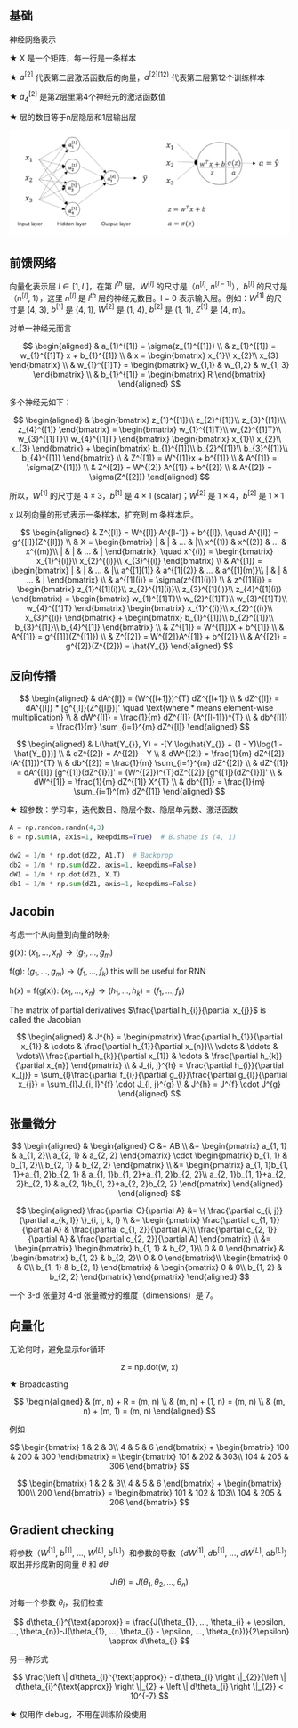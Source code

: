 ## 基础
神经网络表示

$\bigstar$ X 是一个矩阵，每一行是一条样本

$\bigstar$ $a^{[2]}$ 代表第二层激活函数后的向量，$a^{[2](12)}$ 代表第二层第12个训练样本

$\bigstar$ $a_{4}^{[2]}$ 是第2层里第4个神经元的激活函数值

$\bigstar$ 层的数目等于n层隐层和1层输出层

![](./images/mpl1.png)


## 前馈网络
向量化表示层 $l \in [1, L]$，在第 $l^{th}$ 层，$W^{[l]}$ 的尺寸是（$n^{[l]}$, $n^{[l-1]}$），$b^{[l]}$ 的尺寸是（$n^{[l]}$, 1），这里 $n^{[l]}$ 是 $l^{th}$ 层的神经元数目。l = 0 表示输入层。例如：$W^{[1]}$ 的尺寸是 (4, 3), $b^{[1]}$ 是 (4, 1), $W^{[2]}$ 是 (1, 4), $b^{[2]}$ 是 (1, 1), $Z^{[1]}$ 是 (4, m)。

对单一神经元而言

$$
\begin{aligned}
& a_{1}^{[1]} = \sigma(z_{1}^{[1]}) \\
& z_{1}^{[1]} = w_{1}^{[1]T} x + b_{1}^{[1]} \\
& 
x =
\begin{bmatrix}
x_{1}\\
x_{2}\\
x_{3}
\end{bmatrix} \\
& 
w_{1}^{[1]T} =
\begin{bmatrix}
w_{1,1} & w_{1,2} & w_{1, 3}
\end{bmatrix} \\
& 
b_{1}^{[1]} =
\begin{bmatrix}
R
\end{bmatrix}
\end{aligned}
$$

多个神经元如下：

$$
\begin{aligned}
&
\begin{bmatrix}
z_{1}^{[1]}\\
z_{2}^{[1]}\\
z_{3}^{[1]}\\
z_{4}^{[1]}
\end{bmatrix} =
\begin{bmatrix}
w_{1}^{[1]T}\\
w_{2}^{[1]T}\\
w_{3}^{[1]T}\\
w_{4}^{[1]T}
\end{bmatrix}
\begin{bmatrix}
x_{1}\\
x_{2}\\
x_{3}
\end{bmatrix} +
\begin{bmatrix}
b_{1}^{[1]}\\
b_{2}^{[1]}\\
b_{3}^{[1]}\\
b_{4}^{[1]}
\end{bmatrix} \\
& Z^{[1]} = W^{[1]}x + b^{[1]} \\
& A^{[1]} = \sigma(Z^{[1]}) \\
& Z^{[2]} = W^{[2]} A^{[1]} + b^{[2]} \\
& A^{[2]} = \sigma(Z^{[2]})
\end{aligned}
$$

所以，$W^{[1]}$ 的尺寸是 $4 \times 3$，$b^{[1]}$ 是 $4 \times 1$ (scalar)；$W^{[2]}$ 是 $1 \times 4$，$b^{[2]}$ 是 $1 \times 1$

x 以列向量的形式表示一条样本，扩充到 m 条样本后。

$$
\begin{aligned}
& Z^{[l]} = W^{[l]} A^{[l-1]} + b^{[l]}, \quad A^{[l]} = g^{[l]}(Z^{[l]}) \\
&
X =
\begin{bmatrix}
| & | & ... & |\\
x^{(1)} & x^{(2)} & ... & x^{(m)}\\
| & | & ... & |
\end{bmatrix}, \quad
x^{(i)} =
\begin{bmatrix}
x_{1}^{(i)}\\
x_{2}^{(i)}\\
x_{3}^{(i)}
\end{bmatrix} \\
&
A^{[1]} =
\begin{bmatrix}
| & | & ... & |\\
a^{[1](1)} & a^{[1](2)} & ... & a^{[1](m)}\\
| & | & ... & |
\end{bmatrix} \\
& a^{[1](i)} = \sigma(z^{[1](i)}) \\
&
z^{[1](i)} =
\begin{bmatrix}
z_{1}^{[1](i)}\\
z_{2}^{[1](i)}\\
z_{3}^{[1](i)}\\
z_{4}^{[1](i)}
\end{bmatrix} =
\begin{bmatrix}
w_{1}^{[1]T}\\
w_{2}^{[1]T}\\
w_{3}^{[1]T}\\
w_{4}^{[1]T}
\end{bmatrix}
\begin{bmatrix}
x_{1}^{(i)}\\
x_{2}^{(i)}\\
x_{3}^{(i)}
\end{bmatrix} +
\begin{bmatrix}
b_{1}^{[1]}\\
b_{2}^{[1]}\\
b_{3}^{[1]}\\
b_{4}^{[1]}
\end{bmatrix} \\
& Z^{[1]} = W^{[1]}X + b^{[1]} \\
& A^{[1]} = g^{[1]}(Z^{[1]}) \\
& Z^{[2]} = W^{[2]}A^{[1]} + b^{[2]} \\
& A^{[2]} = g^{[2]}(Z^{[2]}) = \hat{Y_{}}
\end{aligned}
$$


## 反向传播

$$
\begin{aligned}
& dA^{[l]} = (W^{[l+1]})^{T} dZ^{[l+1]} \\
& dZ^{[l]} = dA^{[l]} * [g^{[l]}(Z^{[l]})]' \quad \text{where * means element-wise multiplication} \\
& dW^{[l]} = \frac{1}{m} dZ^{[l]} (A^{[l-1]})^{T} \\
& db^{[l]} = \frac{1}{m} \sum_{i=1}^{m} dZ^{[l]}
\end{aligned}
$$

$$
\begin{aligned}
& L(\hat{Y_{}}, Y) = -[Y \log\hat{Y_{}} + (1 - Y)\log(1 - \hat{Y_{}})] \\
& dZ^{[2]} = A^{[2]} - Y \\
& dW^{[2]} = \frac{1}{m} dZ^{[2]} (A^{[1]})^{T} \\
& db^{[2]} = \frac{1}{m} \sum_{i=1}^{m} dZ^{[2]} \\
& dZ^{[1]} = dA^{[1]} [g^{[1]}(dZ^{1})]' = (W^{[2]})^{T}dZ^{[2]} [g^{[1]}(dZ^{1})]' \\
& dW^{[1]} = \frac{1}{m} dZ^{[1]} X^{T} \\
& db^{[1]} = \frac{1}{m} \sum_{i=1}^{m} dZ^{[1]}
\end{aligned}
$$

$\bigstar$ 超参数：学习率，迭代数目、隐层个数、隐层单元数、激活函数

```python
A = np.random.randn(4,3)
B = np.sum(A, axis=1, keepdims=True)  # B.shape is (4, 1)

dw2 = 1/m * np.dot(dZ2, A1.T)  # Backprop
db2 = 1/m * np.sum(dZ2, axis=1, keepdims=False)
dW1 = 1/m * np.dot(dZ1, X.T)
db1 = 1/m * np.sum(dZ1, axis=1, keepdims=False)
```


## Jacobin
考虑一个从向量到向量的映射

g(x): $(x_{1},  ..., x_{n}) \rightarrow (g_{1}, ..., g_{m})$

f(g): $(g_{1}, ..., g_{m}) \rightarrow (f_{1}, ..., f_{k})$ this will be useful for RNN

h(x) = f(g(x)): $(x_{1}, ..., x_{n}) \rightarrow (h_{1}, ..., h_{k}) = (f_{1}, ..., f_{k})$

The matrix of partial derivatives $\frac{\partial h_{i}}{\partial x_{j}}$ is called the Jacobian

$$
\begin{aligned}
& J^{h} =
\begin{pmatrix}
\frac{\partial h_{1}}{\partial x_{1}} & \cdots & \frac{\partial h_{1}}{\partial x_{n}}\\
\vdots & \ddots & \vdots\\
\frac{\partial h_{k}}{\partial x_{1}} & \cdots & \frac{\partial h_{k}}{\partial x_{n}}
\end{pmatrix} \\
& J_{i, j}^{h} = \frac{\partial h_{i}}{\partial x_{j}} = \sum_{l}\frac{\partial f_{i}}{\partial g_{l}}\frac{\partial g_{l}}{\partial x_{j}} = \sum_{l}J_{i, l}^{f} \cdot J_{l, j}^{g} \\
& J^{h} = J^{f} \cdot J^{g}
\end{aligned}
$$


## 张量微分

$$
\begin{aligned}
&
\begin{aligned}
C &= AB \\
&=
\begin{pmatrix}
a_{1, 1} & a_{1, 2}\\
a_{2, 1} & a_{2, 2}
\end{pmatrix} \cdot
\begin{pmatrix}
b_{1, 1} & b_{1, 2}\\
b_{2, 1} & b_{2, 2}
\end{pmatrix} \\
&=
\begin{pmatrix}
a_{1, 1}b_{1, 1}+a_{1, 2}b_{2, 1} & a_{1, 1}b_{1, 2}+a_{1, 2}b_{2, 2}\\
a_{2, 1}b_{1, 1}+a_{2, 2}b_{2, 1} & a_{2, 1}b_{1, 2}+a_{2, 2}b_{2, 2}
\end{pmatrix}
\end{aligned}
\end{aligned}
$$

$$
\begin{aligned}
\frac{\partial C}{\partial A} &= \{ \frac{\partial c_{i, j}}{\partial a_{k, l}} \}_{i, j, k, l} \\
&=
\begin{pmatrix}
\frac{\partial c_{1, 1}}{\partial A} & \frac{\partial c_{1, 2}}{\partial A}\\
\frac{\partial c_{2, 1}}{\partial A} & \frac{\partial c_{2, 2}}{\partial A}
\end{pmatrix} \\
&=
\begin{pmatrix}
\begin{bmatrix}
b_{1, 1} & b_{2, 1}\\
0 & 0
\end{bmatrix} &
\begin{bmatrix}
b_{1, 2} & b_{2, 2}\\
0 & 0
\end{bmatrix}\\
\begin{bmatrix}
0 & 0\\
b_{1, 1} & b_{2, 1}
\end{bmatrix} &
\begin{bmatrix}
0 & 0\\
b_{1, 2} & b_{2, 2}
\end{bmatrix}
\end{pmatrix}
\end{aligned}
$$

一个 3-d 张量对 4-d 张量微分的维度（dimensions）是 7。


## 向量化
无论何时，避免显示for循环

$$
\text{z = np.dot(w, x)}
$$

$\bigstar$ Broadcasting

$$
\begin{aligned}
& (m, n) + R = (m, n) \\
& (m, n) + (1, n) = (m, n) \\
& (m, n) + (m, 1) = (m, n)
\end{aligned}
$$

例如

$$
\begin{bmatrix}
1 & 2 & 3\\
4 & 5 & 6
\end{bmatrix} + 
\begin{bmatrix}
100 & 200 & 300
\end{bmatrix} =
\begin{bmatrix}
101 & 202 & 303\\
104 & 205 & 306
\end{bmatrix}
$$

$$
\begin{bmatrix}
1 & 2 & 3\\
4 & 5 & 6
\end{bmatrix} + 
\begin{bmatrix}
100\\
200
\end{bmatrix} =
\begin{bmatrix}
101 & 102 & 103\\
104 & 205 & 206
\end{bmatrix}
$$


## Gradient checking
将参数（$W^{[1]}$, $b^{[1]}$, ..., $W^{[L]}$, $b^{[L]}$）和参数的导数（$dW^{[1]}$, $db^{[1]}$, ..., $dW^{[L]}$, $db^{[L]}$）取出并形成新的向量 $\theta$ 和 $d\theta$

$$
J(\theta) = J(\theta_{1}, \theta_{2}, ..., \theta_{n})
$$

对每一个参数 $\theta_{i}$，我们检查

$$
d\theta_{i}^{\text{approx}} = \frac{J(\theta_{1}, ..., \theta_{i} + \epsilon, ..., \theta_{n})-J(\theta_{1}, ..., \theta_{i} - \epsilon, ..., \theta_{n})}{2\epsilon} \approx d\theta_{i}
$$

另一种形式

$$
\frac{\left \| d\theta_{i}^{\text{approx}} - d\theta_{i} \right \|_{2}}{\left \| d\theta_{i}^{\text{approx}} \right \|_{2} + \left \| d\theta_{i} \right \|_{2}} < 10^{-7}
$$

$\bigstar$ 仅用作 debug，不用在训练阶段使用
